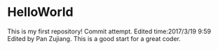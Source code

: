 # HelloWorld
This is my first repository!
Commit attempt.
Edited time:2017/3/19 9:59
Edited by Pan Zujiang.
This is a good start for a great coder.
